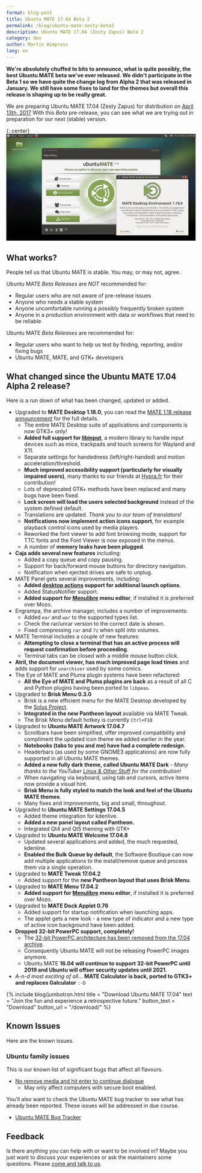 ```yaml
---
format: blog-post
title: Ubuntu MATE 17.04 Beta 2
permalink: /blog/ubuntu-mate-zesty-beta2
description: Ubuntu MATE 17.04 (Zesty Zapus) Beta 2
category: dev
author: Martin Wimpress
lang: en
---
```


**We're absolutely chuffed to bits to announce, what is quite possibly,
the best Ubuntu MATE beta we've ever released. We didn't participate
in the Beta 1 so we have quite the change log from Alpha 2 that was
released in January. We still have some fixes to land for the themes
but overall this release is shaping up to be really great.**

We are preparing Ubuntu MATE 17.04 (Zesty Zapus) for distribution on
[April 13th, 2017](https://wiki.ubuntu.com/ZestyZapus/ReleaseSchedule)
With this *Beta* pre-release, you can see what we are trying out in
preparation for our next (stable) version.

{:.center}
![Ubuntu MATE 17.04 Beta 2](/gallery/blog/ubuntu-mate-1704-beta2.png)

## What works?

People tell us that Ubuntu MATE is stable. You may, or may not, agree.

Ubuntu MATE *Beta Releases* are *NOT* recommended for:

  * Regular users who are not aware of pre-release issues
  * Anyone who needs a stable system
  * Anyone uncomfortable running a possibly frequently broken system
  * Anyone in a production environment with data or workflows that need to be reliable

Ubuntu MATE *Beta Releases* are recommended for:

  * Regular users who want to help us test by finding, reporting, and/or fixing bugs
  * Ubuntu MATE, MATE, and GTK+ developers

## What changed since the Ubuntu MATE 17.04 Alpha 2 release?

Here is a run down of what has been changed, updated or added.

  * Upgraded to **MATE Desktop 1.18.0**, you can read the [MATE 1.18 release announcement](http://mate-desktop.org/blog/2017-03-13-mate-1-18-released/) for the full details.
    * The entire MATE Desktop suite of applications and components is now GTK3+ only!
    * **Added full support for [libinput](https://www.freedesktop.org/wiki/Software/libinput/)**, a modern library to handle input devices such as mice, trackpads and touch screens for Wayland and X11.
    * Separate settings for handedness (left/right-handed) and motion acceleration/threshold.
    * **Much improved accessibility support (particularly for visually impaired users)**, many thanks to our friends at [Hypra.fr](http://hypra.fr/-Home-17-.html?lang=en) for their contribution!
    * Lots of deprecated GTK+ methods have been replaced and many bugs have been fixed.
    * **Lock screen will load the users selected background** instead of the system defined default.
    * Translations are updated. *Thank you to our team of translators!*
    * **Notifications now implement action icons support**, for example playback control icons used by media players.
    * Reworked the font viewer to add font browsing mode, support for TTC fonts and the Font Viewer is now exposed in the menus.
    * A number of **memory leaks have been plugged**.
  * **Caja adds several new features** including:
    * Added a copy queue and copy pausing.
    * Support for back/forward mouse buttons for directory navigation.
    * Notification when ejected drives are safe to unplug.
  * MATE Panel gets several improvements, including:
    * **Added [desktop actions](https://standards.freedesktop.org/desktop-entry-spec/latest/ar01s10.html) support for additional launch options**.
    * Added StatusNotifier support.
    * **Added support for [Menulibre](https://smdavis.us/projects/menulibre/) menu editor**, if installed it is preferred over Mozo.
  * Engrampa, the archive manager, includes a number of improvements:
    * Added `ear` and `war` to the supported types list.
    * Check the rar/unrar version to the correct date is shown.
    * Fixed compressing `rar` and `7z` when split into volumes.
  * MATE Terminal includes a couple of new features:
    * **Attempting to close a terminal that has an active process will request confirmation before proceeding**.
    * Terminal tabs can be closed with a middle mouse button click.
  * **Atril, the document viewer, has much improved page load times** and adds support for `unarchiver` used by some comics.
  * The Eye of MATE and Pluma plugin systems have been refactored:
    * **All the Eye of MATE and Pluma plugins are back** as a result of all C and Python plugins having been ported to `libpeas`.
  * Upgraded to **Brisk Menu 0.3.0**
    * Brisk is a new efficient menu for the MATE Desktop developed by the [Solus Project](https://solus-project.com/).
    * **Integrated in the new Pantheon layout** available via MATE Tweak.
    * The Brisk Menu default hotkey is currently `Ctrl+F10`
  * Upgraded to **Ubuntu MATE Artwork 17.04.7**
    * Scrollbars have been simplified, offer improved compatibility and compliment the updated icon theme we added earlier in the year.
    * **Notebooks (tabs to you and me) have had a complete redesign**.
    * Headerbars (as used by some GNOME3 applications) are now fully supported in all Ubuntu MATE themes.
    * **Added a new fully dark theme, called Ubuntu MATE Dark** - *Many thanks to the YouTuber [Linux &amp; Other Stuff](https://www.youtube.com/channel/UCQpkMe-SLNg0HwWCP3eeTxw) for the contribution!*
    * When navigating via keyboard, using tab and cursors, active items now provide a visual hint.
    * **Brisk Menu is fully styled to match the look and feel of the Ubuntu MATE themes**.
    * Many fixes and improvements, big and small, throughout.
  * Upgraded to **Ubuntu MATE Settings 17.04.5**
    * Added theme integration for kdenlive.
    * **Added a new panel layout called Pantheon.**
    * Integrated Qt4 and Qt5 theming with GTK+
  * Upgraded to **Ubuntu MATE Welcome 17.04.8**
    * Updated several applications and added, the much requested, kdenline.
    * **Enabled the Bulk Queue by default**, the Software Boutique can now add multiple applications to the install/remove queue and process them via a single operation.
  * Upgraded to **MATE Tweak 17.04.2**
    * Added support for the **new Pantheon layout that uses Brisk Menu**.
  * Upgraded to **MATE Menu 17.04.2**
    * **Added support for [Menulibre](https://smdavis.us/projects/menulibre/) menu editor**, if installed it is preferred over Mozo.
  * Upgraded to **MATE Dock Applet 0.76**
    * Added support for startup notification when launching apps.
    * The applet gets a new look - a new type of indicator and a new type of active icon background have been added.
  * **Dropped 32-bit PowerPC support, completely!**
    * The [32-bit PowerPC architecture has been removed from the 17.04 archive](https://lists.ubuntu.com/archives/ubuntu-devel-announce/2017-March/001206.html).
    * Consequently Ubuntu MATE will not be releasing PowerPC images anymore.
    * Ubuntu MATE **16.04 will continue to support 32-bit PowerPC until 2019 and Ubuntu will offser security updates until 2021.**
  * *A-n-d most exciting of all...* **MATE Calculator is back, ported to GTK3+ and replaces Galculator** `:-D`

{% include blog/jumbotron.html
    title = "Download Ubuntu MATE 17.04"
    text = "Join the fun and experience a retrospective future."
    button_text = "Download"
    button_url = "/download/"
%}

## Known Issues

Here are the known issues.

### Ubuntu family issues

This is our known list of significant bugs that affect all flavours.

  * [No remove media and hit enter to continue dialogue](https://bugs.launchpad.net/ubuntu/+source/ubiquity/+bug/1672441)
    * May only affect computers with secure boot enabled.

You'll also want to check the Ubuntu MATE bug tracker to see what has
already been reported. These issues will be addressed in due course.

  * [Ubuntu MATE Bug Tracker](https://bugs.launchpad.net/ubuntu-mate)

## Feedback

Is there anything you can help with or want to be involved in? Maybe you just
want to discuss your experiences or ask the maintainers some questions. Please
[come and talk to us](https://ubuntu-mate.community/).

